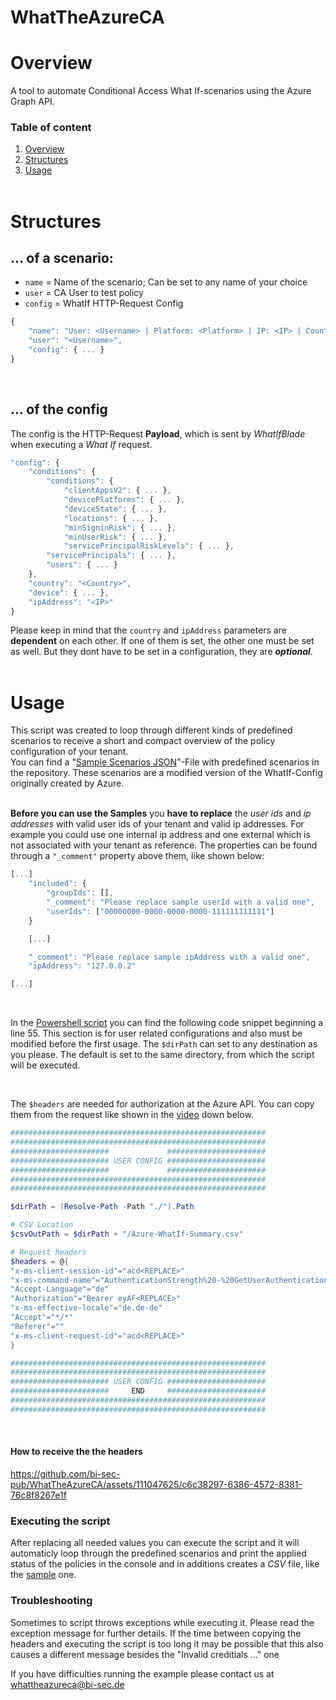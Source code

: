 # WhatTheAzureCA
# Overview
A tool to automate Conditional Access What If-scenarios using the Azure Graph API.

### Table of content
1. [Overview](#overview)
2. [Structures](#structures)
3. [Usage](#usage)
<br><br>

# Structures
## ... of a scenario:
- `name` = Name of the scenario; Can be set to any name of your choice
- `user` = CA User to test policy
- `config` = WhatIf HTTP-Request Config

```javascript
{
    "name": "User: <Username> | Platform: <Platform> | IP: <IP> | Country: <Country> | Device: isCompliant | ServicePrincipal: Any Cloud apps",
    "user": "<Username>",
    "config": { ... }
}
```
<br>

## ... of the config
The config is the HTTP-Request **Payload**, which is sent by *WhatIfBlade* when executing a *What If* request.
```javascript
"config": {
    "conditions": {
        "conditions": {
            "clientAppsV2": { ... },
            "devicePlatforms": { ... },
            "deviceState": { ... },
            "locations": { ... },
            "minSigninRisk": { ... },
            "minUserRisk": { ... },
            "servicePrincipalRiskLevels": { ... },
        "servicePrincipals": { ... },
        "users": { ... }
    },
    "country": "<Country>",         
    "device": { ... },
    "ipAddress": "<IP>"
}
```
Please keep in mind that the `country` and `ipAddress` parameters are **dependent** on each other. If one of them is set, the other one must be set as well. But they dont have to be set in a configuration, they are ***optional***.
<br><br>

# Usage
This script was created to loop through different kinds of predefined scenarios to receive a short and compact overview of the policy configuration of your tenant.<br>
You can find a "[Sample Scenarios JSON](./sample_scenarios.json)"-File with predefined scenarios in the repository. These scenarios are a modified version of the WhatIf-Config originally created by Azure.
<br>
<br>

**Before you can use the Samples** you **have to replace** the *user ids* and *ip addresses* with valid user ids of your tenant and valid ip addresses. For example you could use one internal ip address and one external which is not associated with your tenant as reference. The properties can be found through a `"_comment"` property above them, like shown below:
```javascript
[...]
    "included": {
        "groupIds": [],
        "_comment": "Please replace sample userId with a valid one",
        "userIds": ["00000000-0000-0000-0000-111111111111"]
    } 

    [...]

    "_comment": "Please replace sample ipAddress with a valid one",
    "ipAddress": "127.0.0.2"

[...]
```
<br>

In the [Powershell script](./WhatTheAzureCA.ps1) you can find the following code snippet beginning a line 55. This section is for user related configurations and also must be modified before the first usage. The `$dirPath` can set to any destination as you please. The default is set to the same directory, from which the script will be executed.

<br>

The `$headers` are needed for authorization at the Azure API. You can copy them from the request like shown in the [video](#how-to-receive-the-the-headers) down below.

```powershell
#########################################################
#########################################################
######################             ######################
###################### USER CONFIG ######################
######################             ######################
#########################################################
#########################################################

$dirPath = (Resolve-Path -Path "./").Path

# CSV Location
$csvOutPath = $dirPath + "/Azure-WhatIf-Summary.csv"

# Request headers
$headers = @{
"x-ms-client-session-id"="acd<REPLACE>"
"x-ms-command-name"="AuthenticationStrength%20-%20GetUserAuthenticationPolicy"
"Accept-Language"="de"
"Authorization"="Bearer eyAF<REPLACE>"
"x-ms-effective-locale"="de.de-de"
"Accept"="*/*"
"Referer"=""
"x-ms-client-request-id"="acd<REPLACE>"
}

#########################################################
#########################################################
###################### USER CONFIG ######################
######################     END     ######################
#########################################################
#########################################################
```
<br>

#### How to receive the the headers
https://github.com/bi-sec-pub/WhatTheAzureCA/assets/111047625/c6c38297-6386-4572-8381-76c8f8267e1f



### Executing the script
After replacing all needed values you can execute the script and it will automaticly loop through the predefined scenarios and print the applied status of the policies in the console and in additions creates a *CSV* file, like the [sample](Azure-WhatIf-Summary.csv) one. 


### Troubleshooting
Sometimes to script throws exceptions while executing it. Please read the exception message for further details. If the time between copying the headers and executing the script is too long it may be possible that this also causes a different message besides the "Invalid creditials ..." one

If you have difficulties running the example please contact us at whattheazureca@bi-sec.de
